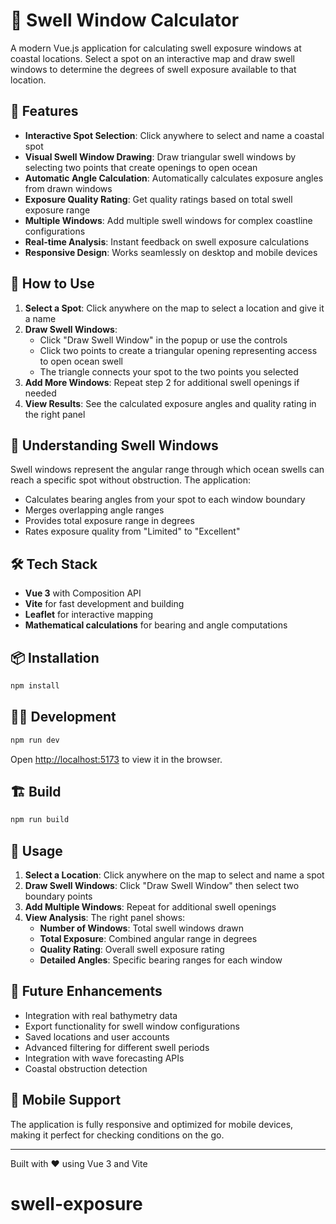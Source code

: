 # 🌊 Swell Window Calculator

A modern Vue.js application for calculating swell exposure windows at coastal locations. Select a spot on an interactive map and draw swell windows to determine the degrees of swell exposure available to that location.

## 🚀 Features

- **Interactive Spot Selection**: Click anywhere to select and name a coastal spot
- **Visual Swell Window Drawing**: Draw triangular swell windows by selecting two points that create openings to open ocean
- **Automatic Angle Calculation**: Automatically calculates exposure angles from drawn windows
- **Exposure Quality Rating**: Get quality ratings based on total swell exposure range
- **Multiple Windows**: Add multiple swell windows for complex coastline configurations
- **Real-time Analysis**: Instant feedback on swell exposure calculations
- **Responsive Design**: Works seamlessly on desktop and mobile devices

## 🎯 How to Use

1. **Select a Spot**: Click anywhere on the map to select a location and give it a name
2. **Draw Swell Windows**: 
   - Click "Draw Swell Window" in the popup or use the controls
   - Click two points to create a triangular opening representing access to open ocean swell
   - The triangle connects your spot to the two points you selected
3. **Add More Windows**: Repeat step 2 for additional swell openings if needed
4. **View Results**: See the calculated exposure angles and quality rating in the right panel

## 📐 Understanding Swell Windows

Swell windows represent the angular range through which ocean swells can reach a specific spot without obstruction. The application:

- Calculates bearing angles from your spot to each window boundary
- Merges overlapping angle ranges
- Provides total exposure range in degrees
- Rates exposure quality from "Limited" to "Excellent"

## 🛠️ Tech Stack

- **Vue 3** with Composition API
- **Vite** for fast development and building
- **Leaflet** for interactive mapping
- **Mathematical calculations** for bearing and angle computations

## 📦 Installation

```bash
npm install
```

## 🏃‍♂️ Development

```bash
npm run dev
```

Open [http://localhost:5173](http://localhost:5173) to view it in the browser.

## 🏗️ Build

```bash
npm run build
```

## 🎯 Usage

1. **Select a Location**: Click anywhere on the map to select and name a spot
2. **Draw Swell Windows**: Click "Draw Swell Window" then select two boundary points
3. **Add Multiple Windows**: Repeat for additional swell openings
4. **View Analysis**: The right panel shows:
   - **Number of Windows**: Total swell windows drawn
   - **Total Exposure**: Combined angular range in degrees
   - **Quality Rating**: Overall swell exposure rating
   - **Detailed Angles**: Specific bearing ranges for each window

## 🔮 Future Enhancements

- Integration with real bathymetry data
- Export functionality for swell window configurations
- Saved locations and user accounts
- Advanced filtering for different swell periods
- Integration with wave forecasting APIs
- Coastal obstruction detection

## 📱 Mobile Support

The application is fully responsive and optimized for mobile devices, making it perfect for checking conditions on the go.

---

Built with ❤️ using Vue 3 and Vite
# swell-exposure
